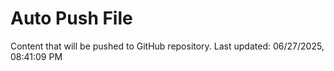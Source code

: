 # Auto Push File

Content that will be pushed to GitHub repository.
Last updated: 06/27/2025, 08:41:09 PM